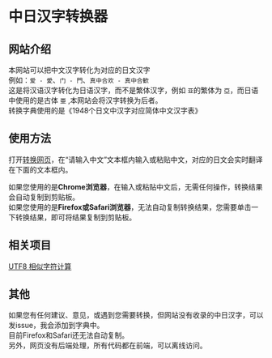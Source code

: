 # 中日汉字转换器
## 网站介绍  
本网站可以把中文汉字转化为对应的日文汉字  
例如：```爱 - 愛```、```门 - 門```、```真中合欢 - 真中合歓```  
这是将汉语汉字转化为日语汉字，而不是繁体汉字，例如 ```亚```的繁体为 ```亞```，而日语中使用的是古体 ```亜``` ,本网站会将汉字转换为后者。  
转换字典使用的是《1948个日文中汉字对应简体中文汉字表》  

## 使用方法  

打开[转换网页](https://manakanemu.github.io/ctoj/)，在“请输入中文”文本框内输入或粘贴中文，对应的日文会实时翻译在下面的文本框内。  
  
如果您使用的是**Chrome浏览器**，在输入或粘贴中文后，无需任何操作，转换结果会自动复制到剪贴板。  
如果您使用的是**Firefox或Safari浏览器**，无法自动复制转换结果，您需要单击一下转换结果，即可将结果复制到剪贴板。


## 相关项目
[UTF8 相似字符计算](https://github.com/manakanemu/SimilarCharacters)  

## 其他   
如果您有任何建议、意见，或遇到您需要转换，但网站没有收录的中日汉字，可以发issue，我会添加到字典中。  
目前Firefox和Safari还无法自动复制。  
另外，网页没有后端处理，所有代码都在前端，可以离线访问。

